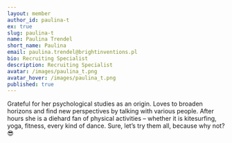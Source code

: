 ```yaml
---
layout: member
author_id: paulina-t
ex: true
slug: paulina-t
name: Paulina Trendel
short_name: Paulina
email: paulina.trendel@brightinventions.pl
bio: Recruiting Specialist
description: Recruiting Specialist
avatar: /images/paulina_t.png
avatar_hover: /images/paulina_t.png
published: true
---
```

Grateful for her psychological studies as an origin. Loves to broaden horizons and find new perspectives by talking with various people. After hours she is a diehard fan of physical activities – whether it is kitesurfing, yoga, fitness, every kind of dance. Sure, let’s try them all, because why not? 😎